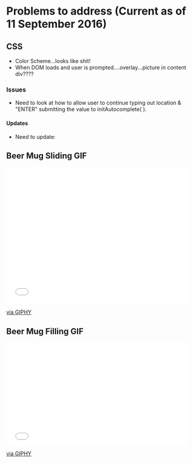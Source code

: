 # Problems to address (Current as of 11 September 2016)

## CSS
  * Color Scheme...looks like shit!
  * When DOM loads and user is prompted....overlay...picture in content div????


### Issues
  * Need to look at how to allow user to continue typing out location & "ENTER" submitting the value to initAutocomplete( ).

#### Updates
  * Need to update:


## Beer Mug Sliding GIF
<iframe src="//giphy.com/embed/X530jPOZXRMwo" width="480" height="360" frameBorder="0" class="giphy-embed" allowFullScreen></iframe><p><a href="http://giphy.com/gifs/friday-X530jPOZXRMwo">via GIPHY</a></p>

## Beer Mug Filling GIF
<iframe src="//giphy.com/embed/p0L0XVckvBLuU" width="480" height="270" frameBorder="0" class="giphy-embed" allowFullScreen></iframe><p><a href="http://giphy.com/gifs/beer-loop-pouring-p0L0XVckvBLuU">via GIPHY</a></p>
